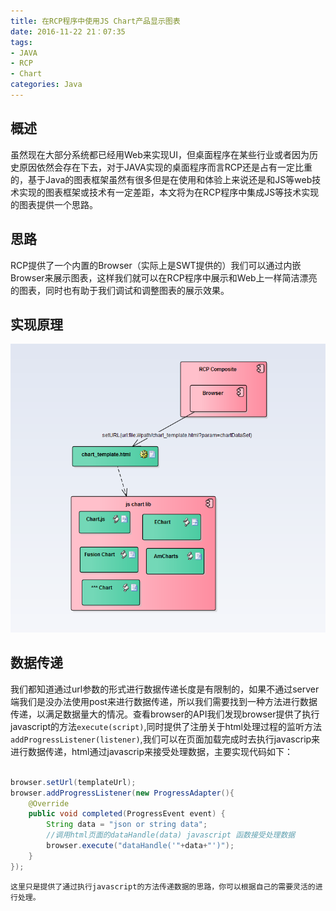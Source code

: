 ```yaml
---
title: 在RCP程序中使用JS Chart产品显示图表
date: 2016-11-22 21：07:35
tags:
- JAVA
- RCP
- Chart
categories: Java
---
```


## 概述
虽然现在大部分系统都已经用Web来实现UI，但桌面程序在某些行业或者因为历史原因依然会存在下去，对于JAVA实现的桌面程序而言RCP还是占有一定比重的，基于Java的图表框架虽然有很多但是在使用和体验上来说还是和JS等web技术实现的图表框架或技术有一定差距，本文将为在RCP程序中集成JS等技术实现的图表提供一个思路。
## 思路
RCP提供了一个内置的Browser（实际上是SWT提供的）我们可以通过内嵌Browser来展示图表，这样我们就可以在RCP程序中展示和Web上一样简洁漂亮的图表，同时也有助于我们调试和调整图表的展示效果。

## 实现原理
![image](/imgs/rcp-js-chart.png)

## 数据传递
我们都知道通过url参数的形式进行数据传递长度是有限制的，如果不通过server端我们是没办法使用post来进行数据传递，所以我们需要找到一种方法进行数据传递，以满足数据量大的情况。查看browser的API我们发现browser提供了执行javascript的方法`execute(script)`,同时提供了注册关于html处理过程的监听方法`addProgressListener(listener)`,我们可以在页面加载完成时去执行javascrip来进行数据传递，html通过javascrip来接受处理数据，主要实现代码如下：

```java

browser.setUrl(templateUrl);
browser.addProgressListener(new ProgressAdapter(){
	@Override
	public void completed(ProgressEvent event) {
		String data = "json or string data";
		//调用html页面的dataHandle(data) javascript 函数接受处理数据
		browser.execute("dataHandle('"+data+"')"); 
	}
});

```

	这里只是提供了通过执行javascript的方法传递数据的思路，你可以根据自己的需要灵活的进行处理。
